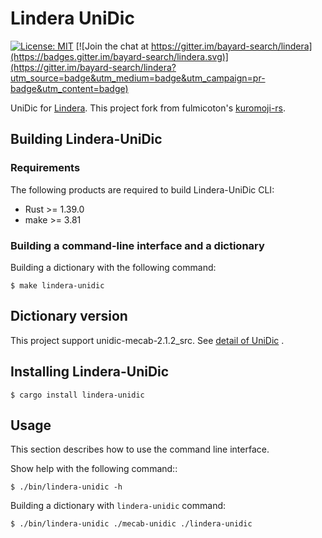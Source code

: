 # Lindera UniDic

[![License: MIT](https://img.shields.io/badge/License-MIT-yellow.svg)](https://opensource.org/licenses/MIT) [![Join the chat at https://gitter.im/bayard-search/lindera](https://badges.gitter.im/bayard-search/lindera.svg)](https://gitter.im/bayard-search/lindera?utm_source=badge&utm_medium=badge&utm_campaign=pr-badge&utm_content=badge)

UniDic for [Lindera](https://github.com/bayard-search/lindera). This project fork from fulmicoton's [kuromoji-rs](https://github.com/fulmicoton/kuromoji-rs).

## Building Lindera-UniDic

### Requirements

The following products are required to build Lindera-UniDic CLI:

- Rust >= 1.39.0
- make >= 3.81

### Building a command-line interface and a dictionary

Building a dictionary with the following command:

```text
$ make lindera-unidic
```

## Dictionary version

This project support unidic-mecab-2.1.2_src.
See [detail of UniDic](https://unidic.ninjal.ac.jp/) .

## Installing Lindera-UniDic

```
$ cargo install lindera-unidic
```

## Usage

This section describes how to use the command line interface.

Show help with the following command::
```
$ ./bin/lindera-unidic -h
```

Building a dictionary with `lindera-unidic` command:
```
$ ./bin/lindera-unidic ./mecab-unidic ./lindera-unidic
```
